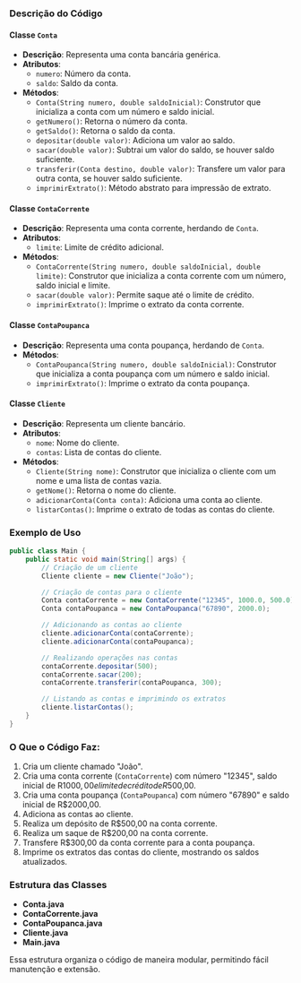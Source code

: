 ### Descrição do Código

#### Classe `Conta`

- **Descrição**: Representa uma conta bancária genérica.
- **Atributos**:
  - `numero`: Número da conta.
  - `saldo`: Saldo da conta.
- **Métodos**:
  - `Conta(String numero, double saldoInicial)`: Construtor que inicializa a conta com um número e saldo inicial.
  - `getNumero()`: Retorna o número da conta.
  - `getSaldo()`: Retorna o saldo da conta.
  - `depositar(double valor)`: Adiciona um valor ao saldo.
  - `sacar(double valor)`: Subtrai um valor do saldo, se houver saldo suficiente.
  - `transferir(Conta destino, double valor)`: Transfere um valor para outra conta, se houver saldo suficiente.
  - `imprimirExtrato()`: Método abstrato para impressão de extrato.

#### Classe `ContaCorrente`

- **Descrição**: Representa uma conta corrente, herdando de `Conta`.
- **Atributos**:
  - `limite`: Limite de crédito adicional.
- **Métodos**:
  - `ContaCorrente(String numero, double saldoInicial, double limite)`: Construtor que inicializa a conta corrente com um número, saldo inicial e limite.
  - `sacar(double valor)`: Permite saque até o limite de crédito.
  - `imprimirExtrato()`: Imprime o extrato da conta corrente.

#### Classe `ContaPoupanca`

- **Descrição**: Representa uma conta poupança, herdando de `Conta`.
- **Métodos**:
  - `ContaPoupanca(String numero, double saldoInicial)`: Construtor que inicializa a conta poupança com um número e saldo inicial.
  - `imprimirExtrato()`: Imprime o extrato da conta poupança.

#### Classe `Cliente`

- **Descrição**: Representa um cliente bancário.
- **Atributos**:
  - `nome`: Nome do cliente.
  - `contas`: Lista de contas do cliente.
- **Métodos**:
  - `Cliente(String nome)`: Construtor que inicializa o cliente com um nome e uma lista de contas vazia.
  - `getNome()`: Retorna o nome do cliente.
  - `adicionarConta(Conta conta)`: Adiciona uma conta ao cliente.
  - `listarContas()`: Imprime o extrato de todas as contas do cliente.

### Exemplo de Uso

```java
public class Main {
    public static void main(String[] args) {
        // Criação de um cliente
        Cliente cliente = new Cliente("João");

        // Criação de contas para o cliente
        Conta contaCorrente = new ContaCorrente("12345", 1000.0, 500.0);
        Conta contaPoupanca = new ContaPoupanca("67890", 2000.0);

        // Adicionando as contas ao cliente
        cliente.adicionarConta(contaCorrente);
        cliente.adicionarConta(contaPoupanca);

        // Realizando operações nas contas
        contaCorrente.depositar(500);
        contaCorrente.sacar(200);
        contaCorrente.transferir(contaPoupanca, 300);

        // Listando as contas e imprimindo os extratos
        cliente.listarContas();
    }
}
```

### O Que o Código Faz:

1. Cria um cliente chamado "João".
2. Cria uma conta corrente (`ContaCorrente`) com número "12345", saldo inicial de R$1000,00 e limite de crédito de R$500,00.
3. Cria uma conta poupança (`ContaPoupanca`) com número "67890" e saldo inicial de R$2000,00.
4. Adiciona as contas ao cliente.
5. Realiza um depósito de R$500,00 na conta corrente.
6. Realiza um saque de R$200,00 na conta corrente.
7. Transfere R$300,00 da conta corrente para a conta poupança.
8. Imprime os extratos das contas do cliente, mostrando os saldos atualizados.

### Estrutura das Classes

- **Conta.java**
- **ContaCorrente.java**
- **ContaPoupanca.java**
- **Cliente.java**
- **Main.java**

Essa estrutura organiza o código de maneira modular, permitindo fácil manutenção e extensão.
